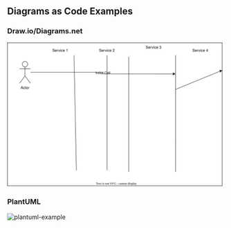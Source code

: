 ## Diagrams as Code Examples


### Draw.io/Diagrams.net
![drawio-example](./SequenceDiagram.drawio.svg)

### PlantUML
![plantuml-example](http://www.plantuml.com/plantuml/proxy?cache=no&src=https://raw.githubusercontent.com/sjoedwards/mermaid-examples/main/Plantuml.sequence.iuml)

